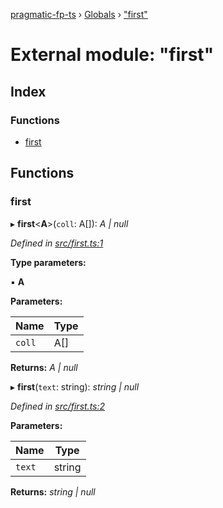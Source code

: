 [pragmatic-fp-ts](../README.md) › [Globals](../globals.md) › ["first"](_first_.md)

# External module: "first"

## Index

### Functions

* [first](_first_.md#first)

## Functions

###  first

▸ **first**<**A**>(`coll`: A[]): *A | null*

*Defined in [src/first.ts:1](https://github.com/hermann-p/pragmatic-fp-ts/blob/79e5127/src/first.ts#L1)*

**Type parameters:**

▪ **A**

**Parameters:**

Name | Type |
------ | ------ |
`coll` | A[] |

**Returns:** *A | null*

▸ **first**(`text`: string): *string | null*

*Defined in [src/first.ts:2](https://github.com/hermann-p/pragmatic-fp-ts/blob/79e5127/src/first.ts#L2)*

**Parameters:**

Name | Type |
------ | ------ |
`text` | string |

**Returns:** *string | null*
